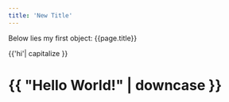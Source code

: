 ```yaml
---
title: 'New Title'
---
```


Below lies my first object:
{{page.title}}

{{'hi'| capitalize }}

<h1>{{ "Hello World!" | downcase }}</h1>